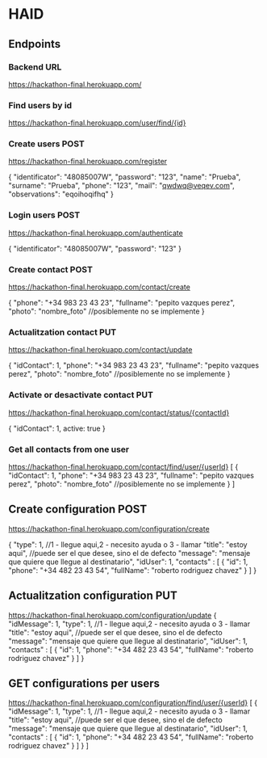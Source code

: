 # HAID

## Endpoints
### Backend URL
https://hackathon-final.herokuapp.com/

### Find users by id
https://hackathon-final.herokuapp.com/user/find/{id}

### Create users POST
https://hackathon-final.herokuapp.com/register

{
    "identificator": "48085007W",
    "password": "123",
    "name": "Prueba",
    "surname": "Prueba",
    "phone": "123",
    "mail": "qwdwq@veqev.com",
    "observations": "eqoihoqifhq"
}

### Login users POST
https://hackathon-final.herokuapp.com/authenticate

{
    "identificator": "48085007W",
    "password": "123"
}

### Create contact POST
https://hackathon-final.herokuapp.com/contact/create

{
    "phone": "+34 983 23 43 23",
    "fullname": "pepito vazques perez",
    "photo": "nombre_foto" //posiblemente no se implemente
}

### Actualitzation contact PUT
https://hackathon-final.herokuapp.com/contact/update

{
    "idContact": 1,
    "phone": "+34 983 23 43 23",
    "fullname": "pepito vazques perez",
    "photo": "nombre_foto" //posiblemente no se implemente
}

### Activate or desactivate contact PUT
https://hackathon-final.herokuapp.com/contact/status/{contactId}

{
    "idContact": 1,
    active: true
}

### Get all contacts from one user
https://hackathon-final.herokuapp.com/contact/find/user/{userId}
[
    {
        "idContact": 1,
        "phone": "+34 983 23 43 23",
        "fullname": "pepito vazques perez",
        "photo": "nombre_foto" //posiblemente no se implemente
    }
]

## Create configuration POST
https://hackathon-final.herokuapp.com/configuration/create

{
    "type": 1, //1 - llegue aqui,2 - necesito ayuda o 3 - llamar
    "title": "estoy aqui", //puede ser el que desee, sino el de defecto
    "message": "mensaje que quiere que llegue al destinatario",
    "idUser": 1,
    "contacts" : [
        {
            "id": 1,
            "phone": "+34 482 23 43 54",
            "fullName": "roberto rodriguez chavez"
        }
    ]
}

## Actualitzation configuration PUT
https://hackathon-final.herokuapp.com/configuration/update
{
    "idMessage": 1,
    "type": 1, //1 - llegue aqui,2 - necesito ayuda o 3 - llamar
    "title": "estoy aqui", //puede ser el que desee, sino el de defecto
    "message": "mensaje que quiere que llegue al destinatario",
    "idUser": 1,
    "contacts" : [
        {
            "id": 1,
            "phone": "+34 482 23 43 54",
            "fullName": "roberto rodriguez chavez"
        }
    ]
}

## GET configurations per users
https://hackathon-final.herokuapp.com/configuration/find/user/{userId}
[
    {
    "idMessage": 1,
    "type": 1, //1 - llegue aqui,2 - necesito ayuda o 3 - llamar
    "title": "estoy aqui", //puede ser el que desee, sino el de defecto
    "message": "mensaje que quiere que llegue al destinatario",
    "idUser": 1,
    "contacts" : [
            {
                "id": 1,
                "phone": "+34 482 23 43 54",
                "fullName": "roberto rodriguez chavez"
            }
        ]
    }
]

